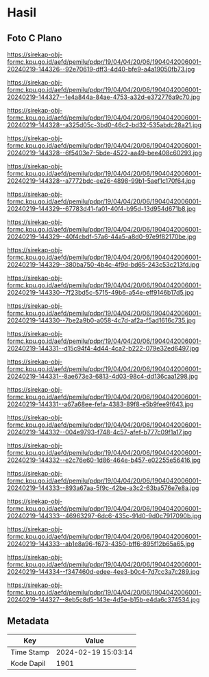 # Hasil

## Foto C Plano

https://sirekap-obj-formc.kpu.go.id/aefd/pemilu/pdpr/19/04/04/20/06/1904042006001-20240219-144326--92e70619-dff3-4d40-bfe9-a4a19050fb73.jpg

https://sirekap-obj-formc.kpu.go.id/aefd/pemilu/pdpr/19/04/04/20/06/1904042006001-20240219-144327--1e4a844a-84ae-4753-a32d-e372776a9c70.jpg

https://sirekap-obj-formc.kpu.go.id/aefd/pemilu/pdpr/19/04/04/20/06/1904042006001-20240219-144328--a325d05c-3bd0-46c2-bd32-535abdc28a21.jpg

https://sirekap-obj-formc.kpu.go.id/aefd/pemilu/pdpr/19/04/04/20/06/1904042006001-20240219-144328--6f5403e7-5bde-4522-aa49-bee408c60293.jpg

https://sirekap-obj-formc.kpu.go.id/aefd/pemilu/pdpr/19/04/04/20/06/1904042006001-20240219-144328--a7772bdc-ee26-4898-99b1-5aef1c170f64.jpg

https://sirekap-obj-formc.kpu.go.id/aefd/pemilu/pdpr/19/04/04/20/06/1904042006001-20240219-144329--67783d41-fa01-40f4-b95d-13d954d671b8.jpg

https://sirekap-obj-formc.kpu.go.id/aefd/pemilu/pdpr/19/04/04/20/06/1904042006001-20240219-144329--40f4cbdf-57a6-44a5-a8d0-97e9f82170be.jpg

https://sirekap-obj-formc.kpu.go.id/aefd/pemilu/pdpr/19/04/04/20/06/1904042006001-20240219-144329--380ba750-4b4c-4f9d-bd65-243c53c213fd.jpg

https://sirekap-obj-formc.kpu.go.id/aefd/pemilu/pdpr/19/04/04/20/06/1904042006001-20240219-144330--7f23bd5c-5715-49b6-a54e-eff9146b17d5.jpg

https://sirekap-obj-formc.kpu.go.id/aefd/pemilu/pdpr/19/04/04/20/06/1904042006001-20240219-144330--7be2a9b0-a058-4c7d-af2a-f5ad1616c735.jpg

https://sirekap-obj-formc.kpu.go.id/aefd/pemilu/pdpr/19/04/04/20/06/1904042006001-20240219-144331--d15c94f4-4d44-4ca2-b222-079e32ed6497.jpg

https://sirekap-obj-formc.kpu.go.id/aefd/pemilu/pdpr/19/04/04/20/06/1904042006001-20240219-144331--8ae673e3-6813-4d03-98c4-dd136caa1298.jpg

https://sirekap-obj-formc.kpu.go.id/aefd/pemilu/pdpr/19/04/04/20/06/1904042006001-20240219-144331--a67a68ee-fefa-4383-89f8-e5b9fee9f643.jpg

https://sirekap-obj-formc.kpu.go.id/aefd/pemilu/pdpr/19/04/04/20/06/1904042006001-20240219-144332--004e9793-f748-4c57-afef-b777c09f1a17.jpg

https://sirekap-obj-formc.kpu.go.id/aefd/pemilu/pdpr/19/04/04/20/06/1904042006001-20240219-144332--e2c76e60-1d86-464e-b457-e02255e56416.jpg

https://sirekap-obj-formc.kpu.go.id/aefd/pemilu/pdpr/19/04/04/20/06/1904042006001-20240219-144333--893a67aa-5f9c-42be-a3c2-63ba576e7e8a.jpg

https://sirekap-obj-formc.kpu.go.id/aefd/pemilu/pdpr/19/04/04/20/06/1904042006001-20240219-144333--46963297-6dc6-435c-91d0-9d0c7917090b.jpg

https://sirekap-obj-formc.kpu.go.id/aefd/pemilu/pdpr/19/04/04/20/06/1904042006001-20240219-144333--ab1e8a96-f673-4350-bff6-895f12b65a65.jpg

https://sirekap-obj-formc.kpu.go.id/aefd/pemilu/pdpr/19/04/04/20/06/1904042006001-20240219-144334--f347460d-edee-4ee3-b0c4-7d7cc3a7c289.jpg

https://sirekap-obj-formc.kpu.go.id/aefd/pemilu/pdpr/19/04/04/20/06/1904042006001-20240219-144327--8eb5c8d5-143e-4d5e-b15b-e4da6c374534.jpg


## Metadata

| Key        | Value               |
| ---------- | ------------------- |
| Time Stamp | 2024-02-19 15:03:14 |
| Kode Dapil | 1901                |



